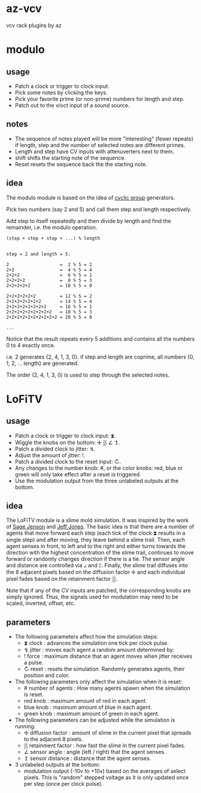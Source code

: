 # az-vcv
vcv rack plugins by az


# modulo
## usage
- Patch a clock or trigger to clock input.
- Pick some notes by clicking the keys.
- Pick your favorite prime (or non-prime) numbers for length and step.
- Patch out to the v/oct input of a sound source.

## notes
- The sequence of notes played will be more "interesting" (fewer repeats) if length, step and the number of selected notes are different primes.
- Length and step have CV inputs with attenuverters next to them.
- shift shifts the starting note of the sequence.
- Reset resets the sequence back the the starting note.


## idea
The modulo module is based on the idea of [cyclic group](https://en.wikipedia.org/wiki/Cyclic_group) generators.

Pick two numbers (say 2 and 5) and call them step and length respectively. 

Add step to itself repeatedly and then divide by length and find the remainder, i.e. the modulo operation.

```
(step + step + step + ...) % length


step = 2 and length = 5:

2                   =  2 % 5 = 2
2+2                 =  4 % 5 = 4
2+2+2               =  6 % 5 = 1
2+2+2+2             =  8 % 5 = 3
2+2+2+2+2           = 10 % 5 = 0

2+2+2+2+2+2         = 12 % 5 = 2 
2+2+2+2+2+2+2       = 14 % 5 = 4
2+2+2+2+2+2+2+2     = 16 % 5 = 1
2+2+2+2+2+2+2+2+2   = 18 % 5 = 3
2+2+2+2+2+2+2+2+2+2 = 20 % 5 = 0

...
```
Notice that the result repeats every 5 additions and contains all the numbers 0 to 4 exactly once.

i.e. 2 generates {2, 4, 1, 3, 0}.  if step and length are coprime, all numbers {0, 1, 2, ... length} are generated. 

The order (2, 4, 1, 3, 0) is used to step through the selected notes.


# LoFiTV

## usage
- Patch a clock or trigger to clock input:  ⧗.
- Wiggle the knobs on the bottom:  ✢ ▒ ∠ ↥.
- Patch a divided clock to jitter:  ↯.
- Adjust the amount of jitter:  !.
- Patch a divided clock to the reset input:  ↻.
- Any changes to the number knob:  #, or the color knobs:  red, blue or green will only take effect after a reset is triggered.
- Use the modulation output from the three unlabeled outputs at the bottom.

## idea
The LoFiTV module is a slime mold simulation.  It was inspired by the work of [Sage Jenson](https://sagejenson.com/physarum) and [Jeff Jones](https://uwe-repository.worktribe.com/output/980579).  The basic idea is that there are a number of agents that move forward each step (each tick of the clock ⧗ results in a single step) and after moving, they leave behind a slime trail.  Then, each agent senses in front, to left and to the right and either turns towards the direction with the highest concentration of the slime trail, continues to move forward or randomly changes direction if there is a tie.  The sensor angle and distance are controlled via ∠ and ↥.  Finally, the slime trail diffuses into the 8 adjacent pixels based on the diffusion factor ✢ and each individual pixel fades based on the retainment factor ▒.

Note that if any of the CV inputs are patched, the corresponding knobs are simply ignored.  Thus, the signals used for modulation may need to be scaled, inverted, offset, etc.

## parameters
* The following parameters affect how the simulation steps:
  * ⧗ clock : advances the simulation one tick per clock pulse.
  * ↯ jitter : moves each agent a random amount determined by:
  * ! force : maximum distance that an agent moves when jitter receives a pulse.  
  * ↻ reset : resets the simulation.  Randomly generates agents, their position and color.  
* The following parameters only affect the simulation when it is reset:  
  * \# number of agents : How many agents spawn when the simulation is reset.
  * red knob : maximum amount of red in each agent.
  * blue knob : maximum amount of blue in each agent.
  * green knob : maximum amount of green in each agent.  
* The following parameters can be adjusted while the simulation is running:  
  * ✢ diffusion factor : amount of slime in the current pixel that spreads to the adjacent 8 pixels.
  * ▒ retainment factor : how fast the slime in the current pixel fades.
  * ∠ sensor angle : angle (left / right) that the agent senses.
  * ↥ sensor distance : distance that the agent senses.  
* 3 unlabeled outputs at the bottom:   
  * modulation output (-10v to +10v) based on the averages of select pixels.  This is "random" stepped voltage as it is only updated once per step (once per clock pulse).
